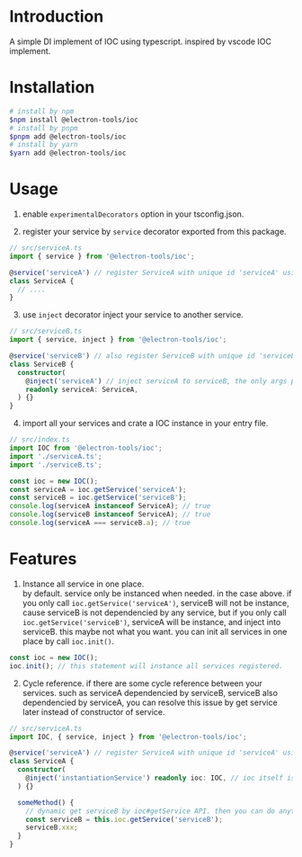 # Introduction

A simple DI implement of IOC using typescript. inspired by vscode IOC implement.

# Installation

```bash
# install by npm
$npm install @electron-tools/ioc
# install by pnpm
$pnpm add @electron-tools/ioc
# install by yarn
$yarn add @electron-tools/ioc
```

# Usage

1. enable `experimentalDecorators` option in your tsconfig.json.

2. register your service by `service` decorator exported from this package.

```typescript
// src/serviceA.ts
import { service } from '@electron-tools/ioc';

@service('serviceA') // register ServiceA with unique id 'serviceA' using service decorator exported by this package.
class ServiceA {
  // ....
}
```

3. use `inject` decorator inject your service to another service.

```typescript
// src/serviceB.ts
import { service, inject } from '@electron-tools/ioc';

@service('serviceB') // also register ServiceB with unique id 'serviceB'
class ServiceB {
  constructor(
    @inject('serviceA') // inject serviceA to serviceB, the only args passed to inject is the service unique id.
    readonly serviceA: ServiceA,
  ) {}
}
```

4. import all your services and crate a IOC instance in your entry file.

```typescript
// src/index.ts
import IOC from '@electron-tools/ioc';
import './serviceA.ts';
import './serviceB.ts';

const ioc = new IOC();
const serviceA = ioc.getService('serviceA');
const serviceB = ioc.getService('serviceB');
console.log(serviceA instanceof ServiceA); // true
console.log(serviceB instanceof ServiceA); // true
console.log(serviceA === serviceB.a); // true
```

# Features

1. Instance all service in one place.  
   by default. service only be instanced when needed. in the case above. if you only call `ioc.getService('serviceA')`, serviceB will not be instance, cause serviceB is not dependencied by any service, but if you only call `ioc.getService('serviceB')`, serviceA will be instance, and inject into serviceB. this maybe not what you want. you can init all services in one place by call `ioc.init()`.

```typescript
const ioc = new IOC();
ioc.init(); // this statement will instance all services registered.
```

2. Cycle reference.
   if there are some cycle reference between your services. such as serviceA dependencied by serviceB, serviceB also dependencied by serviceA, you can resolve this issue by get service later instead of constructor of service.

```typescript
// src/serviceA.ts
import IOC, { service, inject } from '@electron-tools/ioc';

@service('serviceA') // register ServiceA with unique id 'serviceA' using service decorator exported by ioc.
class ServiceA {
  constructor(
    @inject('instantiationService') readonly ioc: IOC, // ioc itself is also a service can be injected.
  ) {}

  someMethod() {
    // dynamic get serviceB by ioc#getService API. then you can do anything what serviceB can do.
    const serviceB = this.ioc.getService('serviceB');
    serviceB.xxx;
  }
}
```
